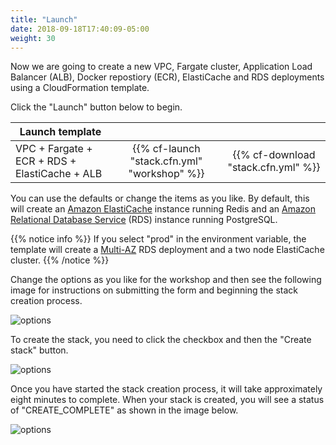 ```yaml
---
title: "Launch"
date: 2018-09-18T17:40:09-05:00
weight: 30
---
```


Now we are going to create a new VPC, Fargate cluster, Application Load Balancer (ALB), Docker repostiory (ECR), ElastiCache and RDS deployments using a
CloudFormation template.


Click the "Launch" button below to begin.

| Launch template |  |  |
| ------ |:------:|:--------:|
| VPC + Fargate + ECR + RDS + ElastiCache + ALB |  {{% cf-launch "stack.cfn.yml" "workshop" %}} | {{% cf-download "stack.cfn.yml" %}}  |

You can use the defaults or change the items as you like. By default, this will create an [Amazon ElastiCache](https://aws.amazon.com/elasticache/) instance running Redis and an [Amazon Relational Database Service](https://aws.amazon.com/rds/) (RDS) instance running PostgreSQL.

{{% notice info %}}
If you select "prod" in the environment variable, the template will create a [Multi-AZ](https://aws.amazon.com/rds/details/multi-az/) RDS deployment and a two node ElastiCache cluster.
{{% /notice %}}

Change the options as you like for the workshop and then see the following image for instructions on submitting the form and beginning the stack creation process.

![options](/images/infrastructure/stack_options.png)

To create the stack, you need to click the checkbox and then the "Create stack" button.

![options](/images/infrastructure/submit.png)

Once you have started the stack creation process, it will take approximately eight minutes to complete. When your stack is created,
you will see a status of "CREATE_COMPLETE" as shown in the image below.

![options](/images/infrastructure/stack_complete.png)





